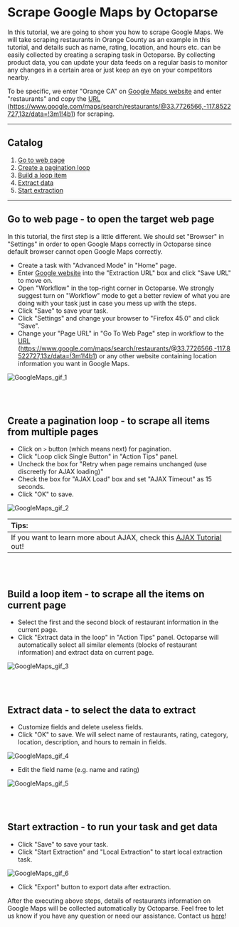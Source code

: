 # Scrape Google Maps by Octoparse

In this tutorial, we are going to show you how to scrape Google Maps. We will take scraping restaurants in Orange County as an example in this tutorial, and details such as name, rating, location, and hours etc. can be easily collected by creating a scraping task in Octoparse. By collecting product data, you can update your data feeds on a regular basis to monitor any changes in a certain area or just keep an eye on your competitors nearby.

To be specific, we enter "Orange CA" on [Google Maps website](https://www.google.com/maps) and enter "restaurants" and copy the [URL](https://www.google.com/maps/search/restaurants/@33.7726566,-117.8522727,13z/data=!3m1!4b1) (https://www.google.com/maps/search/restaurants/@33.7726566,-117.8522727,13z/data=!3m1!4b1) for scraping.

---

## Catalog

1. [Go to web page](#go-to-web-page---to-open-the-target-web-page)
2. [Create a pagination loop](#create-a-pagination-loop---to-scrape-all-items-from-multiple-pages)
3. [Build a loop item](#build-a-loop-item---to-scrape-all-the-items-on-current-page)
4. [Extract data](#extract-data---to-select-the-data-to-extract)
5. [Start extraction](#start-extraction---to-run-your-task-and-get-data)

---

## Go to web page - to open the target web page
In this tutorial, the first step is a little different. We should set "Browser" in "Settings" in order to open Google Maps correctly in Octoparse since default browser cannot open Google Maps correctly.

* Create a task with "Advanced Mode" in "Home" page.
* Enter [Google website](https://www.google.com) into the "Extraction URL" box and click "Save URL" to move on.
* Open "Workflow" in the top-right corner in Octoparse.
We strongly suggest turn on "Workflow" mode to get a better review of what you are doing with your task just in case you mess up with the steps.
* Click "Save" to save your task.
* Click "Settings" and change your browser to "Firefox 45.0" and click "Save".
* Change your "Page URL" in "Go To Web Page" step in workflow to the [URL](https://https://www.google.com/maps/search/restaurants/@33.7726566,-117.8522727,13z/data=!3m1!4b1) (https://www.google.com/maps/search/restaurants/@33.7726566,-117.8522727,13z/data=!3m1!4b1) or any other website containing location information you want in Google Maps.

![GoogleMaps_gif_1](https://raw.githubusercontent.com/octoparse/Scrape-Google-Maps-by-Octoparse/master/GoogleMaps_gif_1.gif)

<br><br>

## Create a pagination loop - to scrape all items from multiple pages

* Click on `>` button (which means next) for pagination.
* Click "Loop click Single Button" in "Action Tips" panel.
* Uncheck the box for "Retry when page remains unchanged (use discreetly for AJAX loading)"
* Check the box for "AJAX Load" box and set "AJAX Timeout" as 15 seconds.
* Click "OK" to save.

![GoogleMaps_gif_2](https://github.com/octoparse/Scrape-Google-Maps-by-Octoparse/blob/master/GoogleMaps_gif_2.gif?raw=true)

| Tips: |
| :------ |
| If you want to learn more about AJAX, check this [AJAX Tutorial](https://www.octoparse.com/tutorial-7/ajax) out! |

<br><br>

## Build a loop item - to scrape all the items on current page

* Select the first and the second block of restaurant information in the current page.
* Click "Extract data in the loop" in "Action Tips" panel.
Octoparse will automatically select all similar elements (blocks of restaurant information) and extract data on current page.

![GoogleMaps_gif_3](https://github.com/octoparse/Scrape-Google-Maps-by-Octoparse/blob/master/GoogleMaps_gif_3.gif?raw=true)

<br><br>

## Extract data - to select the data to extract
* Customize fields and delete useless fields.
* Click "OK" to save.
We will select name of restaurants, rating, category, location, description, and hours to remain in fields.

![GoogleMaps_gif_4](https://github.com/octoparse/Scrape-Google-Maps-by-Octoparse/blob/master/GoogleMaps_gif_4.gif?raw=true)

* Edit the field name (e.g. name and rating)

![GoogleMaps_gif_5](https://github.com/octoparse/Scrape-Google-Maps-by-Octoparse/blob/master/GoogleMaps_gif_5.gif?raw=true)

<br><br>

## Start extraction - to run your task and get data

* Click "Save" to save your task.
* Click "Start Extraction" and "Local Extraction" to start local extraction task. 

![GoogleMaps_gif_6](https://github.com/octoparse/Scrape-Google-Maps-by-Octoparse/blob/master/GoogleMaps_gif_6.gif?raw=true)

* Click "Export" button to export data after extraction. 

After the executing above steps, details of restaurants information on Google Maps will be collected automatically by Octoparse. Feel free to let us know if you have any question or need our assistance. Contact us [here](https://www.octoparse.com/contact)!
